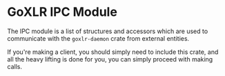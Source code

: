 # GoXLR IPC Module

The IPC module is a list of structures and accessors which are used to communicate with the `goxlr-daemon` crate from
external entities.

If you're making a client, you should simply need to include this crate, and all the heavy lifting is done for you, you
can simply proceed with making calls.